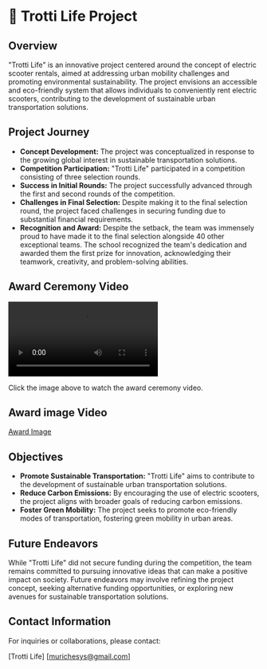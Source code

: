 # 🛴 Trotti Life Project

## Overview
"Trotti Life" is an innovative project centered around the concept of electric scooter rentals, aimed at addressing urban mobility challenges and promoting environmental sustainability. The project envisions an accessible and eco-friendly system that allows individuals to conveniently rent electric scooters, contributing to the development of sustainable urban transportation solutions.

## Project Journey
- **Concept Development:** The project was conceptualized in response to the growing global interest in sustainable transportation solutions.
- **Competition Participation:** "Trotti Life" participated in a competition consisting of three selection rounds.
- **Success in Initial Rounds:** The project successfully advanced through the first and second rounds of the competition.
- **Challenges in Final Selection:** Despite making it to the final selection round, the project faced challenges in securing funding due to substantial financial requirements.
- **Recognition and Award:** Despite the setback, the team was immensely proud to have made it to the final selection alongside 40 other exceptional teams. The school recognized the team's dedication and awarded them the first prize for innovation, acknowledging their teamwork, creativity, and problem-solving abilities.

## Award Ceremony Video
![Award Ceremony Video](assets/Trotti_Life.mp4)

Click the image above to watch the award ceremony video.

## Award image Video
[Award Image](assets/Awardd.jpg)

## Objectives
- **Promote Sustainable Transportation:** "Trotti Life" aims to contribute to the development of sustainable urban transportation solutions.
- **Reduce Carbon Emissions:** By encouraging the use of electric scooters, the project aligns with broader goals of reducing carbon emissions.
- **Foster Green Mobility:** The project seeks to promote eco-friendly modes of transportation, fostering green mobility in urban areas.

## Future Endeavors
While "Trotti Life" did not secure funding during the competition, the team remains committed to pursuing innovative ideas that can make a positive impact on society. Future endeavors may involve refining the project concept, seeking alternative funding opportunities, or exploring new avenues for sustainable transportation solutions.

## Contact Information
For inquiries or collaborations, please contact:

[Trotti Life]
[murichesys@gmail.com]
